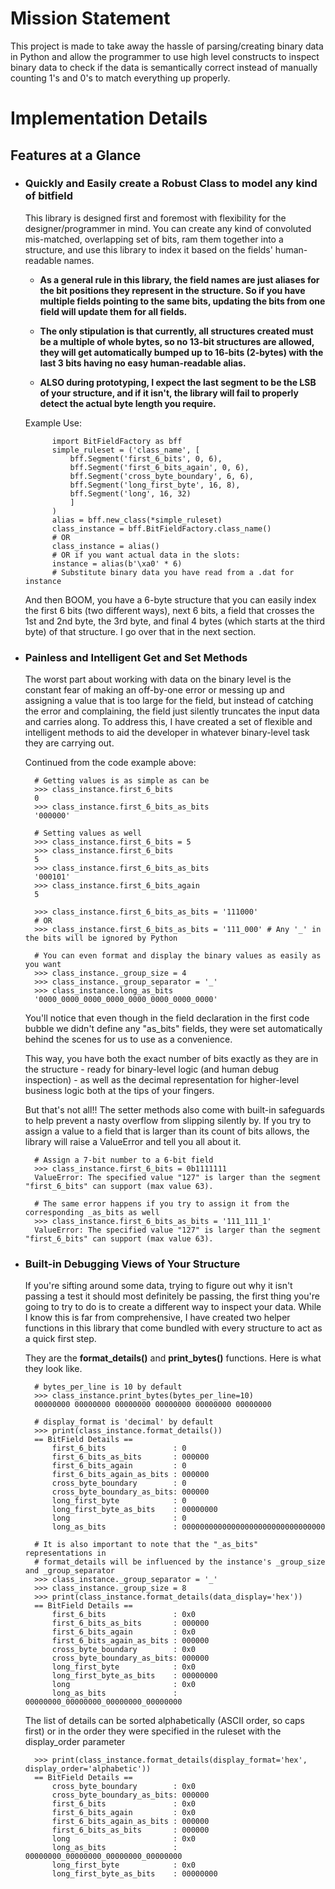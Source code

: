 # Mission Statement
This project is made to take away the hassle of parsing/creating binary data in
Python and allow the programmer to use high level constructs to inspect binary
data to check if the data is semantically correct instead of manually counting
1's and 0's to match everything up properly. 

# Implementation Details

## Features at a Glance

* ### Quickly and Easily create a Robust Class to model any kind of bitfield
	This library is designed first and foremost with flexibility for the designer/programmer in mind.  You can create any kind of convoluted mis-matched, overlapping set of bits, ram them together into a structure, and use this library to index it based on the fields' human-readable names.

	* **As a general rule in this library, the field names are just aliases for the bit positions they represent in the structure. So if you have multiple fields pointing to the same bits, updating the bits from one field will update them for all fields.**

	* **The only stipulation is that currently, all structures created must be a multiple of whole bytes, so no 13-bit structures are allowed, they will get automatically bumped up to 16-bits (2-bytes) with the last 3 bits having no easy human-readable alias.**

	* **ALSO during prototyping, I expect the last segment to be the LSB of your structure, and if it isn't, the library will fail to properly detect the actual byte length you require.**

	Example Use:

			import BitFieldFactory as bff
			simple_ruleset = ('class_name', [
				bff.Segment('first_6_bits', 0, 6),
				bff.Segment('first_6_bits_again', 0, 6),
				bff.Segment('cross_byte_boundary', 6, 6),
				bff.Segment('long_first_byte', 16, 8),
				bff.Segment('long', 16, 32)
				]
			)
			alias = bff.new_class(*simple_ruleset)
			class_instance = bff.BitFieldFactory.class_name()
			# OR
			class_instance = alias()
			# OR if you want actual data in the slots:
			instance = alias(b'\xa0' * 6)
			# Substitute binary data you have read from a .dat for instance

	And then BOOM, you have a 6-byte structure that you can easily index the first 6 bits (two different ways), next 6 bits, a field that crosses the 1st and 2nd byte, the 3rd byte, and final 4 bytes (which starts at the third byte) of that structure.  I go over that in the next section.

* ### Painless and Intelligent Get and Set Methods
	The worst part about working with data on the binary level is the constant fear of making an off-by-one error or messing up and assigning a value that is too large for the field, but instead of catching the error and complaining, the field just silently truncates the input data and carries along.  To address this, I have created a set of flexible and intelligent methods to aid the developer in whatever binary-level task they are carrying out.

	Continued from the code example above:

		# Getting values is as simple as can be
		>>> class_instance.first_6_bits
		0
		>>> class_instance.first_6_bits_as_bits
		'000000'

		# Setting values as well
		>>> class_instance.first_6_bits = 5
		>>> class_instance.first_6_bits
		5
		>>> class_instance.first_6_bits_as_bits
		'000101'
		>>> class_instance.first_6_bits_again
		5

		>>> class_instance.first_6_bits_as_bits = '111000'
		# OR
		>>> class_instance.first_6_bits_as_bits = '111_000' # Any '_' in the bits will be ignored by Python

		# You can even format and display the binary values as easily as you want
		>>> class_instance._group_size = 4
		>>> class_instance._group_separator = '_'
		>>> class_instance.long_as_bits
		'0000_0000_0000_0000_0000_0000_0000_0000'

	You'll notice that even though in the field declaration in the first code bubble we didn't define any "as_bits" fields, they were set automatically behind the scenes for us to use as a convenience. 

	This way, you have both the exact number of bits exactly as they are in the structure - ready for binary-level logic (and human debug inspection) - as well as the decimal representation for higher-level business logic both at the tips of your fingers.

	But that's not all!!  The setter methods also come with built-in safeguards to help prevent a nasty overflow from slipping silently by.  If you try to assign a value to a field that is larger than its count of bits allows, the library will raise a ValueError and tell you all about it.

		# Assign a 7-bit number to a 6-bit field
		>>> class_instance.first_6_bits = 0b1111111
		ValueError: The specified value "127" is larger than the segment "first_6_bits" can support (max value 63).

		# The same error happens if you try to assign it from the corresponding _as_bits as well
		>>> class_instance.first_6_bits_as_bits = '111_111_1'
		ValueError: The specified value "127" is larger than the segment "first_6_bits" can support (max value 63).


* ### Built-in Debugging Views of Your Structure
	If you're sifting around some data, trying to figure out why it isn't passing a test it should most definitely be passing, the first thing you're going to try to do is to create a different way to inspect your data.  While I know this is far from comprehensive, I have created two helper functions in this library that come bundled with every structure to act as a quick first step.

	They are the **format_details()** and **print_bytes()** functions.  Here is what they look like.

		# bytes_per_line is 10 by default
		>>> class_instance.print_bytes(bytes_per_line=10)
		00000000 00000000 00000000 00000000 00000000 00000000 

		# display_format is 'decimal' by default
		>>> print(class_instance.format_details())
		== BitField Details ==
			first_6_bits               : 0
			first_6_bits_as_bits       : 000000
			first_6_bits_again         : 0
			first_6_bits_again_as_bits : 000000
			cross_byte_boundary        : 0
			cross_byte_boundary_as_bits: 000000
			long_first_byte            : 0
			long_first_byte_as_bits    : 00000000
			long                       : 0
			long_as_bits               : 00000000000000000000000000000000

		# It is also important to note that the "_as_bits" representations in
		# format_details will be influenced by the instance's _group_size and _group_separator
		>>> class_instance._group_separator = '_'
		>>> class_instance._group_size = 8
		>>> print(class_instance.format_details(data_display='hex'))
		== BitField Details ==
			first_6_bits               : 0x0
			first_6_bits_as_bits       : 000000
			first_6_bits_again         : 0x0
			first_6_bits_again_as_bits : 000000
			cross_byte_boundary        : 0x0
			cross_byte_boundary_as_bits: 000000
			long_first_byte            : 0x0
			long_first_byte_as_bits    : 00000000
			long                       : 0x0
			long_as_bits               : 00000000_00000000_00000000_00000000

	The list of details can be sorted alphabetically (ASCII order, so caps
	first) or in the order they were specified in the ruleset with the
	display_order parameter

		>>> print(class_instance.format_details(display_format='hex', display_order='alphabetic'))
		== BitField Details ==
			cross_byte_boundary        : 0x0
			cross_byte_boundary_as_bits: 000000
			first_6_bits               : 0x0
			first_6_bits_again         : 0x0
			first_6_bits_again_as_bits : 000000
			first_6_bits_as_bits       : 000000
			long                       : 0x0
			long_as_bits               : 00000000_00000000_00000000_00000000
			long_first_byte            : 0x0
			long_first_byte_as_bits    : 00000000



